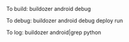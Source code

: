 To build:
buildozer android debug

To debug:
buildozer android debug deploy run

To log:
buildozer android|grep python